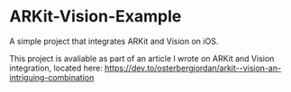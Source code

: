 # ARKit-Vision-Example
A simple project that integrates ARKit and Vision on iOS.

This project is avaliable as part of an article I wrote on ARKit and Vision integration, located here: https://dev.to/osterbergjordan/arkit--vision-an-intriguing-combination
